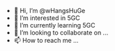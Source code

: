 - 👋 Hi, I’m @wHangsHuGe
- 👀 I’m interested in 5GC
- 🌱 I’m currently learning 5GC
- 💞️ I’m looking to collaborate on ...
- 📫 How to reach me ...

<!---
wHangsHuGe/wHangsHuGe is a ✨ special ✨ repository because its `README.md` (this file) appears on your GitHub profile.
You can click the Preview link to take a look at your changes.
--->
